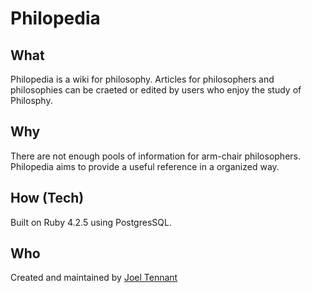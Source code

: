 # Philopedia

## What

Philopedia is a wiki for philosophy.  Articles for philosophers and philosophies can be craeted or edited by users who enjoy the study of Philosphy. 

## Why

There are not enough pools of information for arm-chair philosophers.  Philopedia aims to provide a useful reference in a organized way.

## How (Tech)

Built on Ruby 4.2.5 using PostgresSQL.  

## Who

Created and maintained by [Joel Tennant](http://www.github.com/joelt11753)